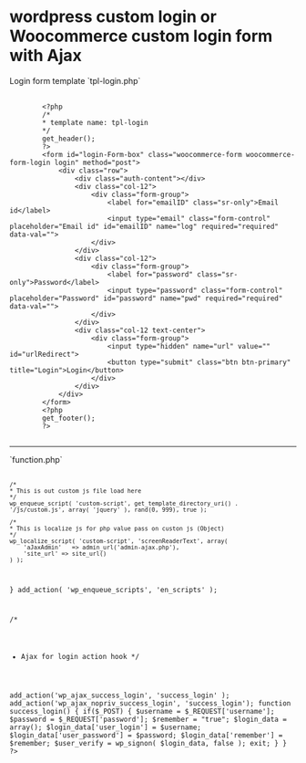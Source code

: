 # wordpress custom login or Woocommerce custom login form with Ajax

<p>Login form template `tpl-login.php`</p>
<pre>
	<code>
		&lt;?php
		/*
		* template name: tpl-login
		*/
		get_header();
		?&gt;
		&lt;form id=&quot;login-Form-box&quot; class=&quot;woocommerce-form woocommerce-form-login login&quot; method=&quot;post&quot;&gt;
			&lt;div class=&quot;row&quot;&gt;
				&lt;div class=&quot;auth-content&quot;&gt;&lt;/div&gt;
				&lt;div class=&quot;col-12&quot;&gt;
					&lt;div class=&quot;form-group&quot;&gt;
						&lt;label for=&quot;emailID&quot; class=&quot;sr-only&quot;&gt;Email id&lt;/label&gt;
						&lt;input type=&quot;email&quot; class=&quot;form-control&quot; placeholder=&quot;Email id&quot; id=&quot;emailID&quot; name=&quot;log&quot; required=&quot;required&quot; data-val=&quot;&quot;&gt;
					&lt;/div&gt;
				&lt;/div&gt;
				&lt;div class=&quot;col-12&quot;&gt;
					&lt;div class=&quot;form-group&quot;&gt;
						&lt;label for=&quot;password&quot; class=&quot;sr-only&quot;&gt;Password&lt;/label&gt;
						&lt;input type=&quot;password&quot; class=&quot;form-control&quot; placeholder=&quot;Password&quot; id=&quot;password&quot; name=&quot;pwd&quot; required=&quot;required&quot; data-val=&quot;&quot;&gt;
					&lt;/div&gt;
				&lt;/div&gt;		
				&lt;div class=&quot;col-12 text-center&quot;&gt;
					&lt;div class=&quot;form-group&quot;&gt;
						&lt;input type=&quot;hidden&quot; name=&quot;url&quot; value=&quot;&quot; id=&quot;urlRedirect&quot;&gt;
						&lt;button type=&quot;submit&quot; class=&quot;btn btn-primary&quot; title=&quot;Login&quot;&gt;Login&lt;/button&gt;
					&lt;/div&gt;
				&lt;/div&gt;
			&lt;/div&gt;
		&lt;/form&gt;
		&lt;?php
		get_footer();
		?&gt;
	</code>
</pre>
<hr>
<p>`function.php`</p>
<pre>
	<code>
<?php
/*
* wp_enqueue_scripts hook
*/
function en_scripts(){
	/*
	* This is Validator JS for validation fields
	*/
	wp_enqueue_script( 'validator-js', 'https://cdn.jsdelivr.net/npm/jquery-validation@1.19.0/dist/jquery.validate.js', array( 'jquery' ), rand(0, 999), true  );

	/*
	* This is out custom js file load here
	*/
	wp_enqueue_script( 'custom-script', get_template_directory_uri() . '/js/custom.js', array( 'jquery' ), rand(0, 999), true );

	/*
	* This is localize js for php value pass on custon js (Object)
	*/
	wp_localize_script( 'custom-script', 'screenReaderText', array(
		'aJaxAdmin'   => admin_url('admin-ajax.php'),
		'site_url' => site_url()
	) );

}
add_action( 'wp_enqueue_scripts', 'en_scripts' );

/*
* Ajax for login action hook
*/

add_action('wp_ajax_success_login', 'success_login' );
add_action('wp_ajax_nopriv_success_login', 'success_login');
function success_login() {
	if($_POST) {
		$username = $_REQUEST['username'];
		$password = $_REQUEST['password'];
		$remember = "true";
		$login_data = array();
		$login_data['user_login'] = $username;
		$login_data['user_password'] = $password;
		$login_data['remember'] = $remember;
		$user_verify = wp_signon( $login_data, false );
		exit;
	}
} 
?>
	</code>
</pre>	